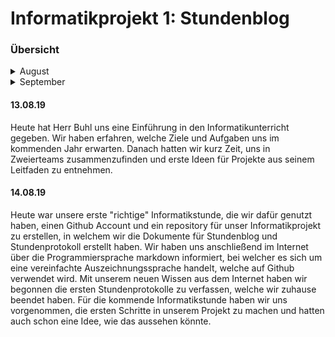 # Informatikprojekt 1: Stundenblog

### Übersicht
<details>
  <summary>August</summary>

##### [13.08.19](#1308)
##### [14.08.19](#1408)
</details>
<details>
  <summary>September</summary>

##### [xx.09.19](#xx09)
</details>





#### 13.08.19 <a name="1308"></a> 
Heute hat Herr Buhl uns eine Einführung in den Informatikunterricht gegeben. Wir haben erfahren, welche Ziele und Aufgaben uns im kommenden Jahr erwarten. Danach hatten wir kurz Zeit, uns in Zweierteams zusammenzufinden und erste Ideen für Projekte aus seinem Leitfaden zu entnehmen. 

#### 14.08.19 <a name="1408"></a> 
Heute war unsere erste "richtige" Informatikstunde, die wir dafür genutzt haben, einen Github Account und ein repository für unser Informatikprojekt zu erstellen, in welchem wir die Dokumente für Stundenblog und Stundenprotokoll erstellt haben. Wir haben uns anschließend im Internet über die Programmiersprache markdown informiert, bei welcher es sich um eine vereinfachte Auszeichnungssprache handelt, welche auf Github verwendet wird. Mit unserem neuen Wissen aus dem Internet haben wir begonnen die ersten Stundenprotokolle zu verfassen, welche wir zuhause beendet haben.
Für die kommende Informatikstunde haben wir uns vorgenommen, die ersten Schritte in unserem Projekt zu machen und hatten auch schon eine Idee, wie das aussehen könnte.
